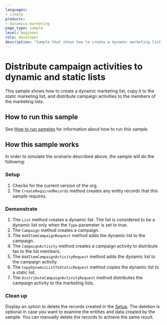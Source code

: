 ```yaml
---
languages:
- csharp
products:
- dynamics-marketing
page_type: sample
level: beginner
role: developer
description: "Sample that shows how to create a dynamic marketing list, copy it to the static marketing list and distribute campaign activities to the members in Dynamics 365 Marketing."
---
```


# Distribute campaign activities to dynamic and static lists

This sample shows how to create a dynamic marketing list, copy it to the static marketing list, and distribute campaign activities to the members of the marketing lists.

## How to run this sample

See [How to run samples](https://github.com/microsoft/Dynamics365-Apps-Samples/blob/master/sales/README.md) for information about how to run this sample.

## How this sample works

In order to simulate the scenario described above, the sample will do the following:

### Setup

1. Checks for the current version of the org. 
2. The `CreateRequiredRecords` method creates any entity records that this sample requires.

### Demonstrate

1. The `List` method creates a dynamic list. The list is considered to be a dynamic list only when the `Type` parameter is set to true. 
2. The `Campaign` method creates a campaign. 
3. The `AddItemCampaignRequest` method adds the dynamic list to the campaign.
4. The `CampaignActivity` method creates a campaign activity to distribute fax to the list members.
5. The `AddItemCampaignActivityRequest` method adds the dynamic list to the campaign activity.
6. The `CopyDynamicListToStaticRequest` method copies the dynamic list to a static list.
7. The `DistributeCampaignActivityRequest` method distributes the campaign activity to the marketing lists.

### Clean up

Display an option to delete the records created in the [Setup](#setup). The deletion is optional in case you want to examine the entities and data created by the sample. You can manually delete the records to achieve the same result.
